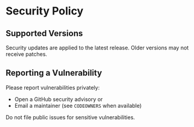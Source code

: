 Security Policy
===============

Supported Versions
------------------

Security updates are applied to the latest release. Older versions may not receive patches.

Reporting a Vulnerability
-------------------------

Please report vulnerabilities privately:

- Open a GitHub security advisory or
- Email a maintainer (see `CODEOWNERS` when available)

Do not file public issues for sensitive vulnerabilities.
